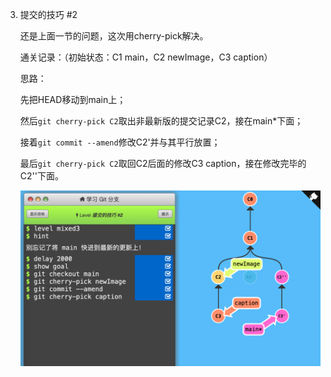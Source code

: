 3. 提交的技巧 #2

   还是上面一节的问题，这次用cherry-pick解决。

   

   通关记录：（初始状态：C1 main，C2 newImage，C3 caption）

   

   思路：

   先把HEAD移动到main上；

   然后`git cherry-pick C2`取出非最新版的提交记录C2，接在main*下面；

   接着`git commit --amend`修改C2'并与其平行放置；

   最后`git cherry-pick C2`取回C2后面的修改C3 caption，接在修改完毕的C2''下面。

   

   ![](img/others-commit-tricks-2.png)